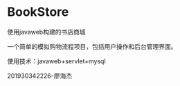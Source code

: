 # BookStore
使用javaweb构建的书店商城


一个简单的模拟购物流程项目，包括用户操作和后台管理界面。

使用技术：javaweb+servlet+mysql

201930342226-廖海杰
